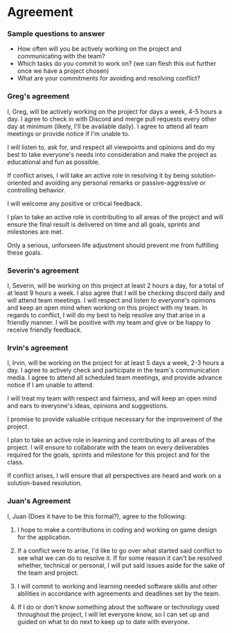 # Agreement

### Sample questions to answer

- How often will you be actively working on the project and communicating with the team?
- Which tasks do you commit to work on? (we can flesh this out further once we have a project chosen)
- What are your commitments for avoiding and resolving conflict?

### Greg's agreement

I, Greg, will be actively working on the project for days a week, 4-5 hours a day. I agree to check in with Discord and merge pull requests every other day at minimum (likely, I'll be available daily). I agree to attend all team meetings or provide notice if I'm unable to.

I will listen to, ask for, and respect all viewpoints and opinions and do my best to take everyone's needs into consideration and make the project as educational and fun as possible.

If conflict arises, I will take an active role in resolving it by being solution-oriented and avoiding any personal remarks or passive-aggressive or controlling behavior.

I will welcome any positive or critical feedback.

I plan to take an active role in contributing to all areas of the project and will ensure the final result is delivered on time and all goals, sprints and milestones are met.

Only a serious, unforseen life adjustment should prevent me from fulfilling these goals.


### Severin's agreement

I, Severin, will be working on this project at least 2 hours a day, for a total of at least 9 hours a week. I also agree that I will be checking discord daily and will attend team meetings.
I will respect and listen to everyone's opinions and keep an open mind when working on this project with my team.
In regards to conflict, I will do my best to help resolve any that arise in a friendly manner. I will be positive with my team and give or be happy to receive friendly feedback. 


### Irvin's agreement

I, Irvin, will be working on the project for at least 5 days a week, 2-3 hours a day. I agree to actively check and participate in the team's communication media. I agree to attend all scheduled team meetings, and provide advance notice if I am unable to attend.

I will treat my team with respect and fairness, and will keep an open mind and ears to everyone's ideas, opinions and suggestions.

I promise to provide valuable critique necessary for the improvement of the project.

I plan to take an active role in learning and contributing to all areas of the project. I will ensure to collaborate with the team on every deliverables required for the goals, sprints and milestone for this project and for the class.

If conflict arises, I will ensure that all perspectives are heard and work on a solution-based resolution.


### Juan's Agreement
I, Juan (Does it have to be this formal?), agree to the following:

1) I hope to make a contributions in coding and working on game design for the application.

2) If a conflict were to arise, I'd like to go over what started said conflict to see what we can do to resolve it. If for some reason it can't be resolved whether, technical or personal,
   I will put said issues aside for the sake of the team and project.

3) I will commit to working and learning needed software skills and other abilities in accordance with agreements and deadlines set by the team. 

4. If I do or don't know something about the software or technology used throughout the project, I will let everyone know, so I can set up and guided on what to do next to keep up to date 
   with everyone.
